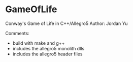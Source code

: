 GameOfLife
==========

Conway's Game of Life in C++/Allegro5
Author: Jordan Yu

Comments:
 - build with make and g++
 - includes the allegro5 monolith  dlls
 - includes the allegro5 header files



